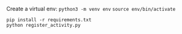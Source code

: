 Create a virtual env:
`python3 -m venv env` 
`source env/bin/activate`

```
pip install -r requirements.txt
python register_activity.py
```


